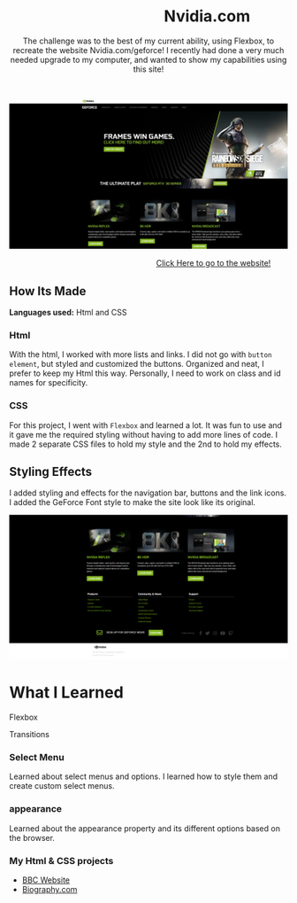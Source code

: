 # &emsp;&emsp;&emsp;&emsp;&emsp;&emsp;&emsp;&emsp;&emsp;&emsp;Nvidia.com 

<p align="center">
  The challenge was to the best of my current ability, using Flexbox, to recreate the website Nvidia.com/geforce! I recently had done a very much needed upgrade to my computer, and wanted to show my capabilities using this site! 
</p>
&emsp;

<p align="center">
<img src="https://github.com/DashlinS/Nvidia/blob/master/images/github/preview.jpg" width="900">
</p>

&emsp;&emsp;&emsp;&emsp;&emsp;&emsp;&emsp;&emsp;&emsp;&emsp;&emsp;&emsp;&emsp;&emsp;&emsp;&emsp;&emsp;&emsp;&emsp;[Click Here to go to the website!](https://nvidiawebsite.netlify.app)

## How Its Made

**Languages used:** Html and CSS

### Html
With the html, I worked with more lists and links. I did not go with `button element`, but styled and customized the buttons. Organized and neat, I prefer to keep my Html this way. Personally, I need to work on class and id names for specificity. 

### CSS
For this project, I went with `Flexbox` and learned a lot. It was fun to use and it gave me the required styling without having to add more lines of code. I made 2 separate CSS files to hold my style and the 2nd to hold my effects. 

## Styling Effects

I added styling and effects for the navigation bar, buttons and the link icons. I added the GeForce Font style to make the site look like its original. 

<p align="center">
<img src="https://github.com/DashlinS/Nvidia/blob/master/images/github/nvidia-bottom.jpg" width="900">
</p>

# What I Learned

Flexbox 

Transitions



### Select Menu
Learned about select menus and options. I learned how to style them and create custom select menus. 

### appearance 
Learned about the appearance property and its different options based on the browser.

### My Html & CSS projects 

* [BBC Website](https://github.com/DashlinS/BBCWebsite)
* [Biography.com](https://github.com/DashlinS/biography.com)